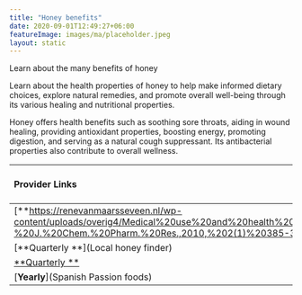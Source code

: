 ```yaml
---
title: "Honey benefits"
date: 2020-09-01T12:49:27+06:00
featureImage: images/ma/placeholder.jpeg
layout: static
---
```


Learn about the many benefits of honey

Learn about the health properties of honey to help make informed dietary choices, explore natural remedies, and promote overall well-being through its various healing and nutritional properties.

Honey offers health benefits such as soothing sore throats, aiding in wound healing, providing antioxidant properties, boosting energy, promoting digestion, and serving as a natural cough suppressant. Its antibacterial properties also contribute to overall wellness.

| Provider Links      | Free or Paid  |  
| :-----------          | :--------------:      |  
| [**https://renevanmaarsseveen.nl/wp-content/uploads/overig4/Medical%20use%20and%20health%20benefits%20of%20honey%20-%20J.%20Chem.%20Pharm.%20Res.,2010,%202(1)%20385-395.pdf**](Natural Food Series) | Online | 
| [**Quarterly **](Local honey finder) | Online | 
| [**Quarterly **](Comvita) | Online | 
| [**Yearly**](Spanish Passion foods) |  | 
  

<br/><br/>






